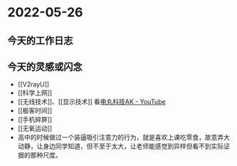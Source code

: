 # 2022-05-26

## 今天的工作日志

## 今天的灵感或闪念

- [[V2rayU]]
- [[科学上网]]
- [[无线技术]]、[[显示技术]] 看[电丸科技AK - YouTube](https://www.youtube.com/c/AkilaZhang)
- [[极客时间]]
- [[手机碎屏]]
- [[无氧运动]]
- 高中的时候做过一个装逼吸引注意力的行为，就是喜欢上课吃零食，故意弄大动静，让身边同学知道，但不至于太大，让老师能感觉到异样但看不到实际证据的那种尺度。